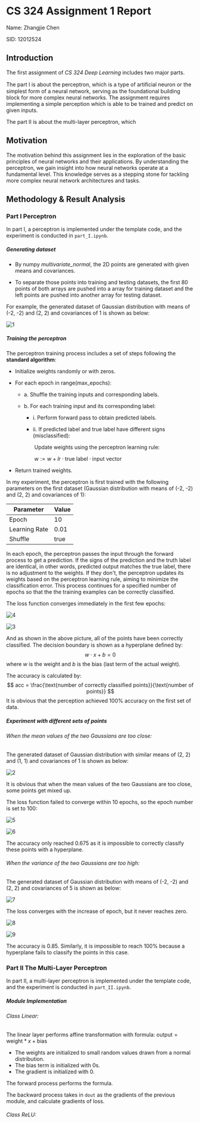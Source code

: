 # CS 324 Assignment 1 Report

Name: Zhangjie Chen

SID: 12012524

## Introduction

The first assignment of *CS 324 Deep Learning* includes two major parts.

The part I is about the perceptron, which is a type of artiﬁcial neuron or the simplest form of a neural network, serving as the foundational building block for more complex neural networks. The assignment requires implementing a simple perception which is able to be trained and predict on given inputs. 

The part II is about the multi-layer perceptron, which 

## Motivation

The motivation behind this assignment lies in the exploration of the basic principles of neural networks and their applications. By understanding the perceptron, we gain insight into how neural networks operate at a fundamental level. This knowledge serves as a stepping stone for tackling more complex neural network architectures and tasks.



## Methodology & Result Analysis

### Part I Perceptron

In part I, a perceptron is implemented under the template code, and the experiment is conducted in `part_I.ipynb`.

##### Generating dataset

* By numpy *multivariate_normal*, the 2D points are generated with given means and covariances.

* To separate those points into training and testing datasets, the first 80 points of both arrays are pushed into a array for training dataset and the left points are pushed into another array for testing dataset.

For example, the generated dataset of Gaussian distribution with means of (-2, -2) and (2, 2) and covariances of 1 is shown as below:

![1](pics/1.png)



##### Training the perceptron

The perceptron training process includes a set of steps following the **standard algorithm**:

* Initialize weights randomly or with zeros. 

* For each epoch in range(max_epochs):    

  * a. Shuffle the training inputs and corresponding labels. 

  * b. For each training input and its corresponding label:   

    * i. Perform forward pass to obtain predicted labels.

    * ii. If predicted label and true label have different signs (misclassified):      

      ​        Update weights using the perceptron learning rule:               

      ​        $w := w + lr \cdot \text{true label} \cdot \text{input vector}$

* Return trained weights.

In my experiment, the perceptron is first trained with the following parameters on the first dataset (Gaussian distribution with means of (-2, -2) and (2, 2) and covariances of 1):

| Parameter     | Value |
| ------------- | ----- |
| Epoch         | 10    |
| Learning Rate | 0.01  |
| Shuffle       | true  |

In each epoch, the perceptron passes the input through the forward process to get a prediction. If the signs of the prediction and the truth label are identical, in other words, predicted output matches the true label, there is no adjustment to the weights. If they don't, the perceptron updates its weights based on the perceptron learning rule, aiming to minimize the classification error. This process continues for a specified number of epochs so that the the training examples can be correctly classified.

The loss function converges immediately in the first few epochs:

![4](pics/4.png)

![3](pics/3.png)

And as shown in the above picture, all of the points have been correctly classified. The decision boundary is shown as a hyperplane deﬁned by:
$$
w \cdot x + b = 0
$$
where $w$ is the weight and $b$​ is the bias (last term of the actual weight).

The accuracy is calculated by:
$$
acc = \frac{\text{number of correctly classified points}}{\text{number of points}}
$$
It is obvious that the perception achieved 100% accuracy on the first set of data.

##### Experiment with different sets of points

###### When the mean values of the two Gaussians are too close:

The generated dataset of Gaussian distribution with similar means of (2, 2) and (1, 1) and covariances of 1 is shown as below:

![2](pics/2.png)

It is obvious that when the mean values of the two Gaussians are too close, some points get mixed up.

The loss function failed to converge within 10 epochs, so the epoch number is set to 100:

![5](pics/5.png)

![6](pics/6.png)

The accuracy only reached 0.675 as it is impossible to correctly classify these points with a hyperplane.



###### When the variance of the two Gaussians are too high:

The generated dataset of Gaussian distribution with means of (-2, -2) and (2, 2) and covariances of 5 is shown as below:

![7](pics/7.png)

The loss converges with the increase of epoch, but it never reaches zero.

![8](pics/8.png)

![9](pics/9.png)

The accuracy is 0.85. Similarly, it is impossible to reach 100% because a hyperplane fails to classify the points in this case.





### Part II The Multi-Layer Perceptron

In part II, a multi-layer perceptron is implemented under the template code, and the experiment is conducted in `part_II.ipynb`.

##### Module Implementation

###### Class Linear:

The linear layer performs affine transformation with formula:  $\text{output} = \text{weight} * x + \text{bias}$

* The weights are initialized to small random values drawn from a normal distribution.
* The bias term is initialized with 0s.
* The gradient is initialized with 0.

The forward process performs the formula.

The backward process takes in `dout` as the gradients of the previous module, and calculate gradients of loss.

###### Class ReLU:
